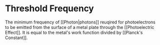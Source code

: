 # Threshold Frequency
The minimum frequency of [[Photon|photons]] reuqired for photoelectrons to be emitted from the surface of a metal plate through the [[Photoelectric Effect]]. It is equal to the metal's work function divided by [[Planck's Constant]].
